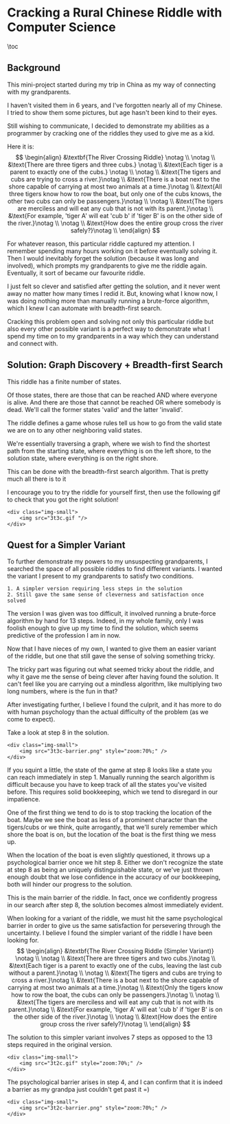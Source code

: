 # Cracking a Rural Chinese Riddle with Computer Science
\toc
## Background
This mini-project started during my trip in China as my way of connecting with my grandparents.

I haven't visited them in 6 years, and I've forgotten nearly all of my Chinese.
I tried to show them some pictures, but age hasn't been kind to their eyes.

Still wishing to communicate, I decided to demonstrate my abilities as a programmer by cracking one of the riddles they used to give me as a kid.

Here it is:
$$
\begin{align}
&\textbf{The River Crossing Riddle} \notag \\
\notag \\
&\text{There are three tigers and three cubs.} \notag \\
&\text{Each tiger is a parent to exactly one of the cubs.} \notag \\
\notag \\
&\text{The tigers and cubs are trying to cross a river.}\notag \\
&\text{There is a boat next to the shore capable of carrying at most two animals at a time.}\notag \\
&\text{All three tigers know how to row the boat, but only one of the cubs knows, the other two cubs can only be passengers.}\notag \\
\notag \\
&\text{The tigers are merciless and will eat any cub that is not with its parent.}\notag \\
&\text{For example, 'tiger A' will eat 'cub b' if 'tiger B' is on the other side of the river.}\notag \\
\notag \\
&\text{How does the entire group cross the river safely?}\notag \\
\end{align}
$$


For whatever reason, this particular riddle captured my attention. 
I remember spending many hours working on it before eventually solving it.
Then I would inevitably forget the solution (because it was long and involved), which prompts my grandparents to give me the riddle again.
Eventually, it sort of became our favourite riddle.

I just felt so clever and satisfied after getting the solution, and it never went away no matter how many times I redid it.
But, knowing what I know now, I was doing nothing more than manually running a brute-force algorithm, which I knew I can automate with breadth-first search.

Cracking this problem open and solving not only this particular riddle but also every other possible variant is a perfect way to demonstrate what I spend my time on to my grandparents in a way which they can understand and connect with.

## Solution: Graph Discovery + Breadth-first Search
This riddle has a finite number of states.

Of those states, there are those that can be reached AND where everyone is alive.
And there are those that cannot be reached OR where somebody is dead.
We'll call the former states 'valid' and the latter 'invalid'.

The riddle defines a game whose rules tell us how to go from the valid state we are on to any other neighboring valid states.

We're essentially traversing a graph, where we wish to find the shortest path from the starting state, where everything is on the left shore, to the solution state, where everything is on the right shore.

This can be done with the breadth-first search algorithm.
That is pretty much all there is to it

I encourage you to try the riddle for yourself first, then use the following gif to check that you got the right solution!

~~~
<div class="img-small">
    <img src="3t3c.gif "/>
</div>
~~~

## Quest for a Simpler Variant
To further demonstrate my powers to my unsuspecting grandparents, I searched the space of all possible riddles to find different variants.
I wanted the variant I present to my grandparents to satisfy two conditions.

    1. A simpler version requiring less steps in the solution
    2. Still gave the same sense of cleverness and satisfaction once solved

The version I was given was too difficult, it involved running a brute-force algorithm by hand for 13 steps.
Indeed, in my whole family, only I was foolish enough to give up my time to find the solution, which seems predictive of the profession I am in now.

Now that I have nieces of my own, I wanted to give them an easier variant of the riddle, but one that still gave the sense of solving something tricky.

The tricky part was figuring out what seemed tricky about the riddle, and why it gave me the sense of being clever after having found the solution.
It can't feel like you are carrying out a mindless algorithm, like multiplying two long numbers, where is the fun in that?

After investigating further, I believe I found the culprit, and it has more to do with human psychology than the actual difficulty of the problem (as we come to expect).

Take a look at step 8 in the solution.

~~~
<div class="img-small">
    <img src="3t3c-barrier.png" style="zoom:70%;" />
</div>
~~~

If you squint a little, the state of the game at step 8 looks like a state you can reach immediately in step 1.
Manually running the search algorithm is difficult because you have to keep track of all the states you've visited before.
This requires solid bookkeeping, which we tend to disregard in our impatience.

One of the first thing we tend to do is to stop tracking the location of the boat.
Maybe we see the boat as less of a prominent character than the tigers/cubs or we think, quite arrogantly, that we'll surely remember which shore the boat is on, but the location of the boat is the first thing we mess up.

When the location of the boat is even slightly questioned, it throws up a psychological barrier once we hit step 8.
Either we don't recognize the state at step 8 as being an uniquely distinguishable state, or we've just thrown enough doubt that we lose confidence in the accuracy of our bookkeeping, both will hinder our progress to the solution.

This is the main barrier of the riddle.
In fact, once we confidently progress in our search after step 8, the solution becomes almost immediately evident.

When looking for a variant of the riddle, we must hit the same psychological barrier in order to give us the same satisfaction for persevering through the uncertainty.
I believe I found the simpler variant of the riddle I have been looking for.
$$
\begin{align}
&\textbf{The River Crossing Riddle (Simpler Variant)} \notag \\
\notag \\
&\text{There are three tigers and two cubs.}\notag \\
&\text{Each tiger is a parent to exactly one of the cubs, leaving the last cub without a parent.}\notag \\
\notag \\
&\text{The tigers and cubs are trying to cross a river.}\notag \\
&\text{There is a boat next to the shore capable of carrying at most two animals at a time.}\notag \\
&\text{Only the tigers know how to row the boat, the cubs can only be passengers.}\notag \\
\notag \\
&\text{The tigers are merciless and will eat any cub that is not with its parent.}\notag \\
&\text{For example, 'tiger A' will eat 'cub b' if 'tiger B' is on the other side of the river.}\notag \\
\notag \\
&\text{How does the entire group cross the river safely?}\notag \\
\end{align}
$$

The solution to this simpler variant involves 7 steps as opposed to the 13 steps required in the original version.

~~~
<div class="img-small">
    <img src="3t2c.gif" style="zoom:70%;" />
</div>
~~~

The psychological barrier arises in step 4, and I can confirm that it is indeed a barrier as my grandpa just couldn't get past it =)

~~~
<div class="img-small">
    <img src="3t2c-barrier.png" style="zoom:70%;" />
</div>
~~~

